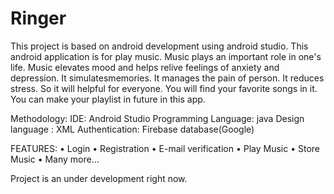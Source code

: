 # Ringer

This project is based on android development using android studio. This android application is for play music. Music plays an important role in one's life. Music elevates
mood and helps relive feelings of anxiety and depression. It simulatesmemories. It manages the pain of person. It reduces stress. So it will helpful for everyone. 
You will find your favorite songs in it. You can make your playlist in future in this app.

Methodology:
IDE: Android Studio
Programming Language: java
Design language : XML
Authentication: Firebase database(Google)

FEATURES:
•	Login
•	Registration
•	E-mail verification
•	Play Music
•	Store Music
•	Many more…


Project is an under development right now.
